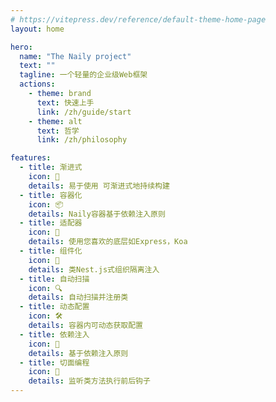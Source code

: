 ```yaml
---
# https://vitepress.dev/reference/default-theme-home-page
layout: home

hero:
  name: "The Naily project"
  text: ""
  tagline: 一个轻量的企业级Web框架
  actions:
    - theme: brand
      text: 快速上手
      link: /zh/guide/start
    - theme: alt
      text: 哲学
      link: /zh/philosophy

features:
  - title: 渐进式
    icon: 📑
    details: 易于使用 可渐进式地持续构建
  - title: 容器化
    icon: 📦
    details: Naily容器基于依赖注入原则
  - title: 适配器
    icon: 📡
    details: 使用您喜欢的底层如Express，Koa
  - title: 组件化
    icon: 🧩
    details: 类Nest.js式组织隔离注入
  - title: 自动扫描
    icon: 🔍
    details: 自动扫描并注册类
  - title: 动态配置
    icon: 🛠
    details: 容器内可动态获取配置
  - title: 依赖注入
    icon: 🧬
    details: 基于依赖注入原则
  - title: 切面编程
    icon: 🎯
    details: 监听类方法执行前后钩子
---
```

